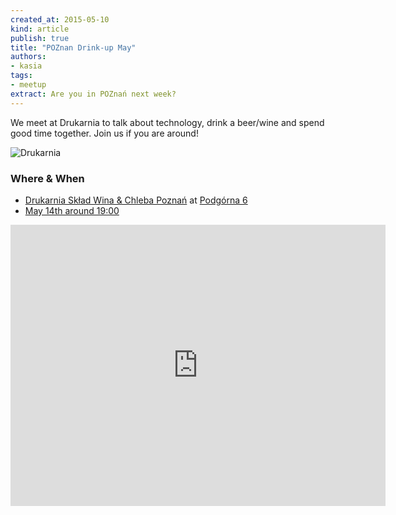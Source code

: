 ```yaml
---
created_at: 2015-05-10
kind: article
publish: true
title: "POZnan Drink-up May"
authors:
- kasia
tags:
- meetup
extract: Are you in POZnań next week? 
---
```


We meet at Drukarnia to talk about technology, drink a beer/wine and spend good time together. Join us if you are around!

![Drukarnia](/assets/images/blog/Drukarnia.jpg "Drukarnia")

### Where & When

 * [Drukarnia Skład Wina & Chleba Poznań][1] at [Podgórna 6][2]
 * <a href="http://www.google.com/calendar/event?action=TEMPLATE&text=Nukomeet%20Meetup&dates=20150514T170000Z/20150514T230000Z&details=Nukomeet%20Drink-up%20at%20Drukarnia&location=Podg%C3%B3rna%206%2C%20Pozna%C5%84"> May 14th around 19:00</a> 
 
<iframe src="https://www.google.com/maps/embed?pb=!1m18!1m12!1m3!1d2434.013419664885!2d16.929211!3d52.406433!2m3!1f0!2f0!3f0!3m2!1i1024!2i768!4f13.1!3m3!1m2!1s0x47045b38fc99ed65%3A0xb3a6e693767f9205!2zUG9kZ8Ozcm5hIDYsIFBvem5hxYQ!5e0!3m2!1sen!2spl!4v1433787516159" width="600" height="450" frameborder="0" style="border:0"></iframe>

[1]:https://www.facebook.com/PoznanDrukarnia
[2]:https://goo.gl/maps/CO3mG
